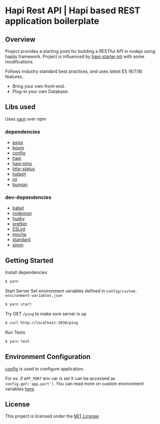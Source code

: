 # Hapi Rest API | Hapi based REST application boilerplate

## Overview

Project provides a starting point for building a RESTful API in nodejs using hapijs framework. Project is influenced by [hapi-starter-kit](https://github.com/Codigami/hapi-starter-kit) with some modifications.

Follows industry standard best practices, and uses latest ES (6/7/8) features.

*   Bring your own front-end.
*   Plug-in your own Database.

## Libs used

Uses [yarn](https://yarnpkg.com) over npm

### dependencies

*   [axios](https://github.com/axios/axios)
*   [boom](https://github.com/hapijs/boom)
*   [config](https://www.npmjs.com/package/config)
*   [hapi](http://hapijs.com/)
*   [hapi-pino]()
*   [http-status]()
*   [lodash](https://lodash.com/)
*   [joi](https://www.npmjs.com/package/joi)
*   [bunyan](https://www.npmjs.com/package/bunyan)

### dev-dependencies

*   [babel](https://babeljs.io/)
*   [nodemon](https://nodemon.io/)
*   [husky](https://www.npmjs.com/package/husky)
*   [prettier](https://prettier.io/)
*   [ESLint](http://eslint.org)
*   [mocha](https://mochajs.org/)
*   [standard](https://github.com/standard/standard)
*   [sinon](https://www.npmjs.com/package/sinon)

## Getting Started

Install dependencies

```bash
$ yarn
```

Start Server
Set environment variables defined in `config/custom-environment-variables.json`

```bash
$ yarn start
```

Try GET `/ping` to make sure server is up

```bash
$ curl http://localhost:3030/ping
```

Run Tests

```bash
$ yarn test
```

## Environment Configuration

[config](https://github.com/lorenwest/node-config) is used to configure application.

For ex. if `APP_PORT` env var is set it can be accessed as `config.get('app.port')`. You can read more on custom environment variables [here](https://github.com/lorenwest/node-config/wiki/Environment-Variables#custom-environment-variables).

## License

This project is licensed under the [MIT License](https://github.com/Codigami/hapi-starter-kit/blob/master/LICENSE)
